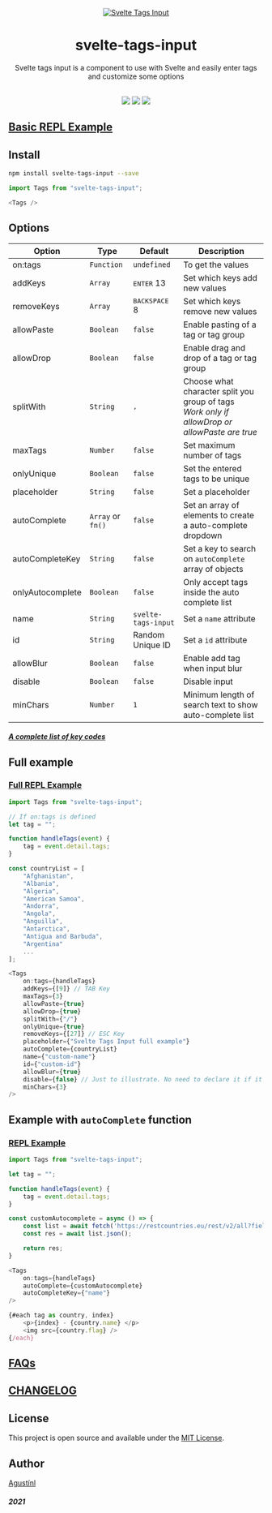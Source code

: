 <p align="center"><a href="https://svelte-tags-input.now.sh/"><img src="https://svelte-tags-input.now.sh/readme-image.png" alt="Svelte Tags Input"/></a></p>
<h1 align="center">
    svelte-tags-input
</h1>
<div align="center">Svelte tags input is a component to use with Svelte and easily enter tags and customize some options</div>
<br />
<p align="center">
<a href="https://www.npmjs.com/package/svelte-tags-input"><img src="https://img.shields.io/npm/v/svelte-tags-input.svg"/></a>
<a href="https://opensource.org/licenses/MIT"><img src="https://img.shields.io/badge/License-MIT-blue.svg"/></a>
<a href="https://madewithsvelte.com/p/svelte-tags-input/shield-link"><img src="https://madewithsvelte.com/storage/repo-shields/2151-shield.svg"/></a>
</p>

## [Basic REPL Example](https://svelte.dev/repl/72eb8ee74ab546cdbcab11e91c965471?version=3.24.0)

## Install

```bash
npm install svelte-tags-input --save
```

```javascript
import Tags from "svelte-tags-input";

<Tags />
```

## Options

| Option | Type | Default | Description |
| --- | --- | --- | --- |
| on:tags | `Function` | `undefined` | To get the values |
| addKeys | `Array` | <kbd>ENTER</kbd> 13 | Set which keys add new values |
| removeKeys | `Array` | <kbd>BACKSPACE</kbd> 8 | Set which keys remove new values |
| allowPaste | `Boolean` | `false` | Enable pasting of a tag or tag group |
| allowDrop | `Boolean` | `false` | Enable drag and drop of a tag or tag group |
| splitWith | `String` | <kbd>,</kbd> | Choose what character split you group of tags<br>_Work only if allowDrop or allowPaste are true_ |
| maxTags | `Number` | `false` | Set maximum number of tags |
| onlyUnique | `Boolean` | `false` | Set the entered tags to be unique |
| placeholder | `String` | `false` | Set a placeholder |
| autoComplete | `Array` or `fn()` | `false` | Set an array of elements to create a auto-complete dropdown |
| autoCompleteKey | `String` | `false` | Set a key to search on `autoComplete` array of objects |
| onlyAutocomplete | `Boolean` | `false` | Only accept tags inside the auto complete list |
| name | `String` | `svelte-tags-input` | Set a `name` attribute |
| id | `String` | Random Unique ID | Set a `id` attribute |
| allowBlur | `Boolean` | `false` | Enable add tag when input blur |
| disable | `Boolean` | `false` | Disable input |
| minChars | `Number` | `1` | Minimum length of search text to show auto-complete list |

##### [A complete list of key codes](https://keycode.info/)

## Full example
### [Full REPL Example](https://svelte.dev/repl/129f603083664aab9e5d10fe867745e2?version=3.24.0)  

```javascript
import Tags from "svelte-tags-input";

// If on:tags is defined
let tag = "";

function handleTags(event) {
    tag = event.detail.tags;
}

const countryList = [
    "Afghanistan",
    "Albania",
    "Algeria",
    "American Samoa",
    "Andorra",
    "Angola",
    "Anguilla",
    "Antarctica",
    "Antigua and Barbuda",
    "Argentina"
    ...
];

<Tags
    on:tags={handleTags}
    addKeys={[9]} // TAB Key
    maxTags={3}
    allowPaste={true}
    allowDrop={true}
    splitWith={"/"}
    onlyUnique={true}
    removeKeys={[27]} // ESC Key
    placeholder={"Svelte Tags Input full example"}
    autoComplete={countryList}
    name={"custom-name"}
    id={"custom-id"}
    allowBlur={true}
    disable={false} // Just to illustrate. No need to declare it if it's false.
    minChars={3}
/>
```

## Example with `autoComplete` function
### [REPL Example](https://svelte.dev/repl/dc827c219cf44a1a9f1bfc711438af26?version=3.32.1)  

```javascript
import Tags from "svelte-tags-input";

let tag = "";

function handleTags(event) {
    tag = event.detail.tags;
}

const customAutocomplete = async () => {
    const list = await fetch('https://restcountries.eu/rest/v2/all?fields=name;flag');
    const res = await list.json();

    return res;
}

<Tags
    on:tags={handleTags}
    autoComplete={customAutocomplete}
    autoCompleteKey={"name"}
/>

{#each tag as country, index}
    <p>{index} - {country.name} </p>
    <img src={country.flag} />
{/each}
```

## [FAQs](https://svelte-tags-input.now.sh#faqs)

## [CHANGELOG](CHANGELOG.md)

## License

This project is open source and available under the [MIT License](LICENSE).

## Author

[Agustínl](https://www.agustinl.com?ref=github-sti)

##### 2021
